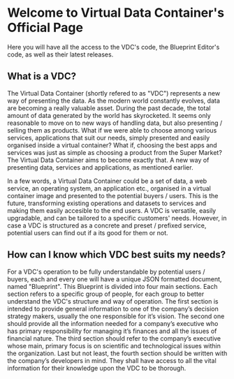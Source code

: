 # Welcome to Virtual Data Container's Official Page
Here you will have all the access to the VDC's code, the Blueprint Editor's code, as well as their latest releases.

## What is a VDC?
The Virtual Data Container (shortly refered to as "VDC") represents a new way of presenting the data. As the modern world constantly evolves, data are becoming a really valuable asset. During the past decade, the total amount of data generated by the world has skyrocketed. It seems only reasonable to move on to new ways of handling data, but also presenting / selling them as products. What if we were able to choose among various services, applications that suit our needs, simply presented and easily organised inside a  virtual container? What if, choosing the best apps and services was just as simple as choosing a product from the Super Market? The Virtual Data Container aims to become exactly that. A new way of presenting data, services and applications, as mentioned earlier.

In a few words, a Virtual Data Container could be a set of data, a web service, an operating system, an application etc., organised in a virtual container image and presented to the potential buyers / users. This is the future, transforming existing operations and datasets to services and making them easily accesible to the end users. A VDC is versatile, easily upgradable, and can be tailored to a specific customers' needs. However, in case a VDC is structured as a concrete and preset / prefixed service, potential users can find out if a its good for them or not.

## How can I know which VDC best suits my needs?
For a VDC's operation to be fully understandable by potential users / buyers, each and every one will have a unique JSON formatted document, named "Blueprint". This Blueprint is divided into four main sections. Each section refers to a specific group of people, for each group to better understand the VDC's structure and way of operation. The first section is intended to provide general information to one of the company’s decision strategy makers, usually the one responsible for it’s vision. The second one should provide all the information needed for a company’s executive who has primary responsibility for managing it’s finances and all the issues of financial nature. The third section should refer to the company’s executive whose main, primary focus is on scientific and technological issues within the organization. Last but not least, the fourth section should be written with the company’s developers in mind. They shall have access to all the vital information for their knowledge upon the VDC to be thorough.

